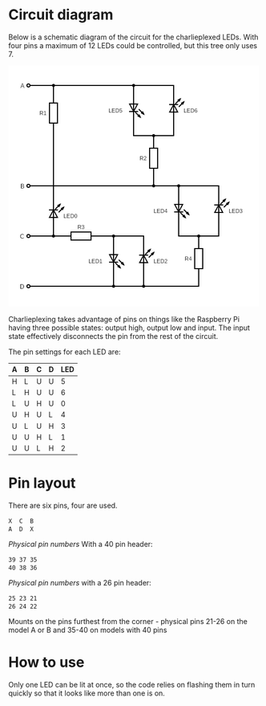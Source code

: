 # Circuit diagram

Below is a schematic diagram of the circuit for the charlieplexed LEDs. With four pins a maximum of 12 LEDs could be controlled, but this tree only uses 7.

![Schematic diagram of tree circuit](../images/small_led_tree_circuit.png)

Charlieplexing takes advantage of pins on things like the Raspberry Pi having three possible states: output high, output low and input. The input state effectively disconnects the pin from the rest of the circuit.

The pin settings for each LED are:

| A | B | C | D | LED |
|---|---|---|---|-----|
| H | L | U | U | 5   |
| L | H | U | U | 6   |
| L | U | H | U | 0   |
| U | H | U | L | 4   |
| U | L | U | H | 3   |
| U | U | H | L | 1   |
| U | U | L | H | 2   |

# Pin layout

There are six pins, four are used. 

    X  C  B
    A  D  X
    
*Physical pin numbers* With a 40 pin header:
    
    39 37 35
    40 38 36
    
*Physical pin numbers* with a 26 pin header:

    25 23 21
    26 24 22
    
Mounts on the pins furthest from the corner - physical pins 21-26 on the model A or B and 35-40 on models with 40 pins

# How to use

Only one LED can be lit at once, so the code relies on flashing them in turn quickly so that it looks like more than one is on.
